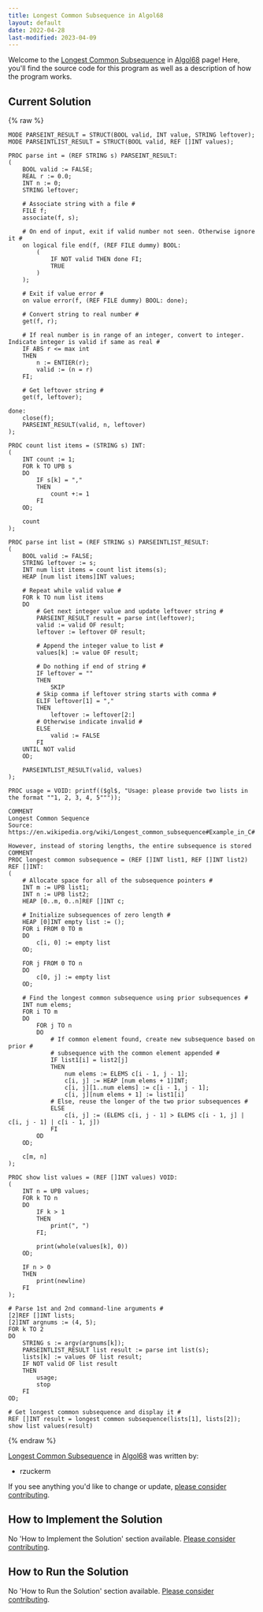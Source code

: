 ```yaml
---
title: Longest Common Subsequence in Algol68
layout: default
date: 2022-04-28
last-modified: 2023-04-09
---
```


Welcome to the [Longest Common Subsequence](https://sampleprograms.io/projects/longest-common-subsequence) in [Algol68](https://sampleprograms.io/languages/algol68) page! Here, you'll find the source code for this program as well as a description of how the program works.

## Current Solution

{% raw %}

```algol68
MODE PARSEINT_RESULT = STRUCT(BOOL valid, INT value, STRING leftover);
MODE PARSEINTLIST_RESULT = STRUCT(BOOL valid, REF []INT values);

PROC parse int = (REF STRING s) PARSEINT_RESULT:
(
    BOOL valid := FALSE;
    REAL r := 0.0;
    INT n := 0;
    STRING leftover;

    # Associate string with a file #
    FILE f;
    associate(f, s);

    # On end of input, exit if valid number not seen. Otherwise ignore it #
    on logical file end(f, (REF FILE dummy) BOOL:
        (
            IF NOT valid THEN done FI;
            TRUE
        )
    );

    # Exit if value error #
    on value error(f, (REF FILE dummy) BOOL: done);

    # Convert string to real number #
    get(f, r);

    # If real number is in range of an integer, convert to integer. Indicate integer is valid if same as real #
    IF ABS r <= max int
    THEN
        n := ENTIER(r);
        valid := (n = r)
    FI;

    # Get leftover string #
    get(f, leftover);

done:
    close(f);
    PARSEINT_RESULT(valid, n, leftover)
);

PROC count list items = (STRING s) INT:
(
    INT count := 1;
    FOR k TO UPB s
    DO
        IF s[k] = ","
        THEN
            count +:= 1
        FI
    OD;

    count
);

PROC parse int list = (REF STRING s) PARSEINTLIST_RESULT:
(
    BOOL valid := FALSE;
    STRING leftover := s;
    INT num list items = count list items(s);
    HEAP [num list items]INT values;

    # Repeat while valid value #
    FOR k TO num list items
    DO
        # Get next integer value and update leftover string #
        PARSEINT_RESULT result = parse int(leftover);
        valid := valid OF result;
        leftover := leftover OF result;

        # Append the integer value to list #
        values[k] := value OF result;

        # Do nothing if end of string #
        IF leftover = ""
        THEN
            SKIP
        # Skip comma if leftover string starts with comma #
        ELIF leftover[1] = ","
        THEN
            leftover := leftover[2:]
        # Otherwise indicate invalid #
        ELSE
            valid := FALSE
        FI
    UNTIL NOT valid
    OD;

    PARSEINTLIST_RESULT(valid, values)
);

PROC usage = VOID: printf(($gl$, "Usage: please provide two lists in the format ""1, 2, 3, 4, 5"""));

COMMENT
Longest Common Sequence
Source: https://en.wikipedia.org/wiki/Longest_common_subsequence#Example_in_C#

However, instead of storing lengths, the entire subsequence is stored
COMMENT
PROC longest common subsequence = (REF []INT list1, REF []INT list2) REF []INT:
(
    # Allocate space for all of the subsequence pointers #
    INT m := UPB list1;
    INT n := UPB list2;
    HEAP [0..m, 0..n]REF []INT c;

    # Initialize subsequences of zero length #
    HEAP [0]INT empty list := ();
    FOR i FROM 0 TO m
    DO
        c[i, 0] := empty list
    OD;

    FOR j FROM 0 TO n
    DO
        c[0, j] := empty list
    OD;

    # Find the longest common subsequence using prior subsequences #
    INT num elems;
    FOR i TO m
    DO
        FOR j TO n
        DO
            # If common element found, create new subsequence based on prior #
            # subsequence with the common element appended #
            IF list1[i] = list2[j]
            THEN
                num elems := ELEMS c[i - 1, j - 1];
                c[i, j] := HEAP [num elems + 1]INT;
                c[i, j][1..num elems] := c[i - 1, j - 1];
                c[i, j][num elems + 1] := list1[i]
            # Else, reuse the longer of the two prior subsequences #
            ELSE
                c[i, j] := (ELEMS c[i, j - 1] > ELEMS c[i - 1, j] | c[i, j - 1] | c[i - 1, j])
            FI
        OD
    OD;

    c[m, n]
);

PROC show list values = (REF []INT values) VOID:
(
    INT n = UPB values;
    FOR k TO n
    DO
        IF k > 1
        THEN
            print(", ")
        FI;

        print(whole(values[k], 0))
    OD;

    IF n > 0
    THEN
        print(newline)
    FI
);

# Parse 1st and 2nd command-line arguments #
[2]REF []INT lists;
[2]INT argnums := (4, 5);
FOR k TO 2
DO
    STRING s := argv(argnums[k]);
    PARSEINTLIST_RESULT list result := parse int list(s);
    lists[k] := values OF list result;
    IF NOT valid OF list result
    THEN
        usage;
        stop
    FI
OD;

# Get longest common subsequence and display it #
REF []INT result = longest common subsequence(lists[1], lists[2]);
show list values(result)
```

{% endraw %}

[Longest Common Subsequence](https://sampleprograms.io/projects/longest-common-subsequence) in [Algol68](https://sampleprograms.io/languages/algol68) was written by:

- rzuckerm

If you see anything you'd like to change or update, [please consider contributing](https://github.com/TheRenegadeCoder/sample-programs).

## How to Implement the Solution

No 'How to Implement the Solution' section available. [Please consider contributing](https://github.com/TheRenegadeCoder/sample-programs-website).

## How to Run the Solution

No 'How to Run the Solution' section available. [Please consider contributing](https://github.com/TheRenegadeCoder/sample-programs-website).